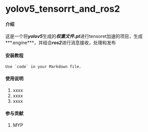 # yolov5_tensorrt_and_ros2

#### 介绍
这是一个将***yolov5***生成的***权重文件.pt***进行tensoret加速的项目，生成***.engine***，并结合***ros2***进行消息接收，处理和发布


#### 安装教程

``Use `code` in your Markdown file.``

#### 使用说明

1.  xxxx
2.  xxxx
3.  xxxx

#### 参与贡献

1.  MYP

